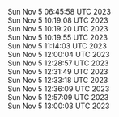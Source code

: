 Sun Nov  5 06:45:58 UTC 2023 <br/>
Sun Nov  5 10:19:08 UTC 2023 <br/>
Sun Nov  5 10:19:20 UTC 2023 <br/>
Sun Nov  5 10:19:55 UTC 2023 <br/>
Sun Nov  5 11:14:03 UTC 2023 <br/>
Sun Nov  5 12:00:04 UTC 2023 <br/>
Sun Nov  5 12:28:57 UTC 2023 <br/>
Sun Nov  5 12:31:49 UTC 2023 <br/>
Sun Nov  5 12:33:18 UTC 2023 <br/>
Sun Nov  5 12:36:09 UTC 2023 <br/>
Sun Nov  5 12:57:09 UTC 2023 <br/>
Sun Nov  5 13:00:03 UTC 2023 <br/>
